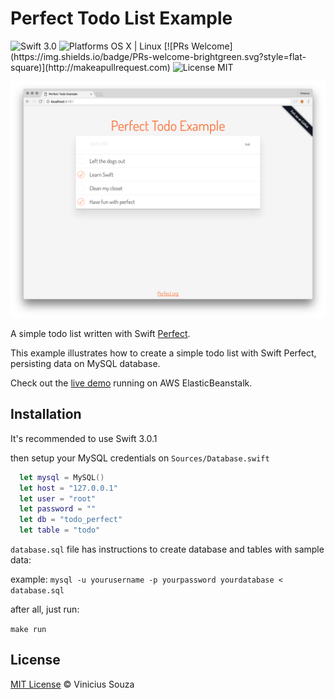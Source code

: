 # Perfect Todo List Example

<img src="https://img.shields.io/badge/Swift-3.0-orange.svg?style=flat" alt="Swift 3.0">
<img src="https://img.shields.io/badge/Platforms-OS%20X%20%7C%20Linux%20-lightgray.svg?style=flat" alt="Platforms OS X | Linux">
[![PRs Welcome](https://img.shields.io/badge/PRs-welcome-brightgreen.svg?style=flat-square)](http://makeapullrequest.com)
<img src="https://img.shields.io/badge/License-MIT-lightgrey.svg?style=flat" alt="License MIT">

![](screenshot.png)

A simple todo list written with Swift [Perfect](http://perfect.org).

This example illustrates how to create a simple todo list with Swift Perfect, persisting data on MySQL database.

Check out the [live demo](http://bit.ly/2ebnw8T) running on AWS ElasticBeanstalk.

## Installation

It's recommended to use Swift 3.0.1

then setup your MySQL credentials on `Sources/Database.swift`

```swift
  let mysql = MySQL()
  let host = "127.0.0.1"
  let user = "root"
  let password = ""
  let db = "todo_perfect"
  let table = "todo"
```


`database.sql` file has instructions to create database and tables with sample data:

example: `mysql -u yourusername -p yourpassword yourdatabase
< database.sql `

after all, just run:

`make run`

## License

[MIT License](http://vsouza.mit-license.org/) © Vinicius Souza
